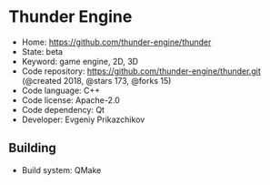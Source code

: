 # Thunder Engine

- Home: https://github.com/thunder-engine/thunder
- State: beta
- Keyword: game engine, 2D, 3D
- Code repository: https://github.com/thunder-engine/thunder.git (@created 2018, @stars 173, @forks 15)
- Code language: C++
- Code license: Apache-2.0
- Code dependency: Qt
- Developer: Evgeniy Prikazchikov

## Building

- Build system: QMake
